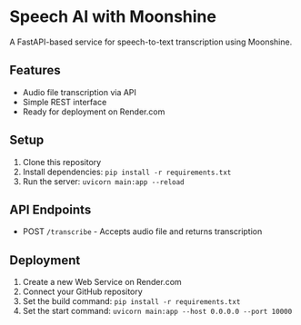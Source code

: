 # Speech AI with Moonshine

A FastAPI-based service for speech-to-text transcription using Moonshine.

## Features
- Audio file transcription via API
- Simple REST interface
- Ready for deployment on Render.com

## Setup
1. Clone this repository
2. Install dependencies: `pip install -r requirements.txt`
3. Run the server: `uvicorn main:app --reload`

## API Endpoints
- POST `/transcribe` - Accepts audio file and returns transcription

## Deployment
1. Create a new Web Service on Render.com
2. Connect your GitHub repository
3. Set the build command: `pip install -r requirements.txt`
4. Set the start command: `uvicorn main:app --host 0.0.0.0 --port 10000`
